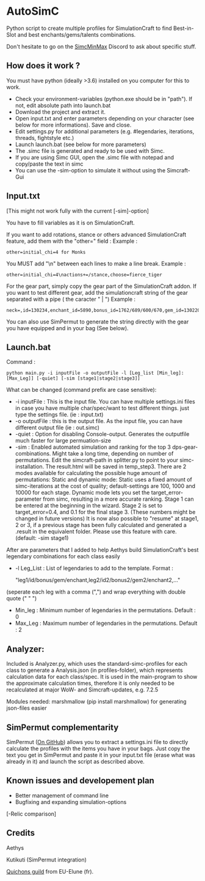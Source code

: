 AutoSimC
========

Python script to create multiple profiles for SimulationCraft to find Best-in-Slot and best enchants/gems/talents combinations.

Don't hesitate to go on the [SimcMinMax](https://discordapp.com/invite/tFR2uvK) Discord to ask about specific stuff.


## How does it work ?
You must have python (ideally >3.6) installed on you computer for this to work.
- Check your environment-variables (python.exe should be in "path"). If not, edit absolute path into launch.bat
- Download the project and extract it.
- Open input.txt and enter parameters depending on your character (see below for more informations). Save and close.
- Edit settings.py for additional parameters (e.g. #legendaries, iterations, threads, fightstyle etc.)
- Launch launch.bat (see below for more parameters)
- The .simc file is generated and ready to be used with Simc.
- If you are using Simc GUI, open the .simc file with notepad and copy/paste the text in simc
- You can use the -sim-option to simulate it without using the Simcraft-Gui

## Input.txt
[This might not work fully with the current [-sim]-option]

You have to fill variables as it is on SimulationCraft.

If you want to add rotations, stance or others advanced SimulationCraft feature, add them with the "other=" field :
Example :

    other=initial_chi=4 for Monks
You MUST add "\n" between each lines to make a line break.
Example :

    other=initial_chi=4\nactions+=/stance,choose=fierce_tiger

For the gear part, simply copy the gear part of the SimulationCraft addon. If you want to test different gear, add the simulationcraft string of the gear separated with a pipe ( the caracter " | ") 
Example : 

    neck=,id=130234,enchant_id=5890,bonus_id=1762/689/600/670,gem_id=130220|,id=134529,enchant_id=5890,bonus_id=3413/1808/1507/3336,gem_id=130220

You can also use SimPermut to generate the string directly with the gear you have equipped and in your bag (See below).

## Launch.bat
Command :

    python main.py -i inputFile -o outputFile -l [Leg_list [Min_leg]:[Max_Leg]] [-quiet] [-sim [stage1|stage2|stage3]]

What can be changed (command prefix are case sensitive):
- -i inputFile : This is the input file. You can have multiple settings.ini files in case you have multiple char/spec/want to test different things. just type the settings file. (ie : input.txt)
- -o outputFile : this is the output file. As the input file, you can have different output file (ie : out.simc)
- -quiet : Option for disabling Console-output. Generates the outputfile much faster for large permuation-size
- -sim : Enabled automated simulation and ranking for the top 3 dps-gear-combinations. Might take a long time, depending on number of permutations. Edit the simcraft-path in splitter.py to point to your simc-installation. The result.html will be saved in temp_step3.
         There are 2 modes available for calculating the possible huge amount of permutations:
         Static and dynamic mode:
         Static uses a fixed amount of simc-iterations at the cost of quality; default-settings are 100, 1000 and 10000 for each stage.
         Dynamic mode lets you set the target_error-parameter from simc, resulting in a more accurate ranking. Stage 1 can be entered at the beginning in the wizard. Stage 2 is set to target_error=0.4, and 0.1 for the final stage 3.
         (These numbers might be changed in future versions)
         It is now also possible to "resume" at stage1, 2 or 3, if a previous stage has been fully calculated and generated a .result in the equivalent folder. Please use this feature with care.
         (default: -sim stage1)
  
After are parameters that I added to help Aethys build SimulationCraft's best legendary combinations for each class easily
- -l Leg_List : List of legendaries to add to the template. Format :

    "leg1/id/bonus/gem/enchant,leg2/id2/bonus2/gem2/enchant2,..."

(seperate each leg with a comma (",") and wrap everything with double quote (" " ")
- Min_leg : Minimum number of legendaries in the permutations. Default : 0
- Max_Leg : Maximum number of legendaries in the permutations. Default : 2

## Analyzer:
Included is Analyzer.py, which uses the standard-simc-profiles for each class to generate a Analysis.json (in profiles-folder), which represents calculation data for each class/spec.
 It is used in the main-program to show the approximate calculation times, therefore it is only needed to be recalculated at major WoW- and Simcraft-updates, e.g. 7.2.5

 Modules needed: marshmallow (pip install marshmallow) for generating json-files easier

## SimPermut complementarity
SimPermut ([On GitHub](https://github.com/Kutikuti/SimPermut)) allows you to extract a settings.ini file to directly calculate the profiles with the items you have in your bags.
Just copy the text you get in SimPermut and paste it in your input.txt file (erase what was already in it) and launch the script as described above.

## Known issues and developement plan
- Better management of command line
- Bugfixing and expanding simulation-options

[-Relic comparison]


## Credits
Aethys

Kutikuti (SimPermut integration)

[Quichons guild](http://www.quichons.fr/) from EU-Elune (fr).

